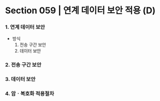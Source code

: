 # Section 059 | 연계 데이터 보안 적용 (D)

### 1. 연계 데이터 보안
- 방식
  1. 전송 구간 보안
  2. 데이터 보안

### 2. 전송 구간 보안

### 3. 데이터 보안

### 4. 암ㆍ복호화 적용절차